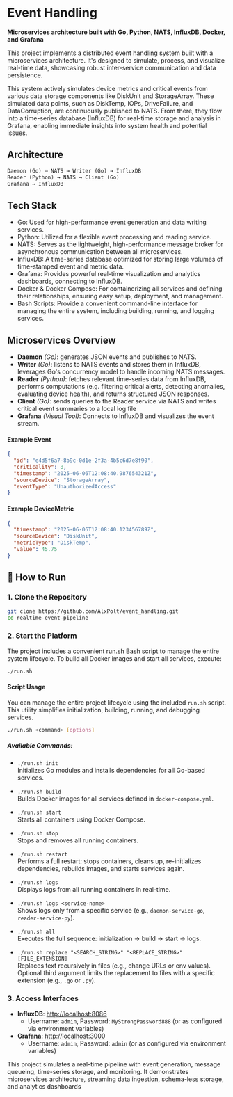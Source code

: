 
# Event Handling 

**Microservices architecture built with Go, Python, NATS, InfluxDB, Docker, and Grafana**

This project implements a distributed event handling system built with a microservices architecture. It's designed to simulate, process, and visualize real-time data, showcasing robust inter-service communication and data persistence.

This system actively simulates device metrics and critical events from various data storage components like DiskUnit and StorageArray. These simulated data points, such as DiskTemp, IOPs, DriveFailure, and DataCorruption, are continuously published to NATS. From there, they flow into a time-series database (InfluxDB) for real-time storage and analysis in Grafana, enabling immediate insights into system health and potential issues.

## Architecture
```txt
Daemon (Go) → NATS → Writer (Go) → InfluxDB
Reader (Python) → NATS → Client (Go)
Grafana ↔ InfluxDB
```

## Tech Stack
 - Go: Used for high-performance event generation and data writing services.
 - Python: Utilized for a flexible event processing and reading service.
 - NATS: Serves as the lightweight, high-performance message broker for asynchronous communication between all microservices.
 - InfluxDB: A time-series database optimized for storing large volumes of time-stamped event and metric data.
 - Grafana: Provides powerful real-time visualization and analytics dashboards, connecting to InfluxDB.
 - Docker & Docker Compose: For containerizing all services and defining their relationships, ensuring easy setup, deployment, and management.
 - Bash Scripts: Provide a convenient command-line interface for managing the entire system, including building, running, and logging services.

## Microservices Overview
- **Daemon** *(Go)*: generates JSON events and publishes to NATS.
- **Writer** *(Go)*: listens to NATS events and stores them in InfluxDB, leverages Go's concurrency model to handle incoming NATS messages.
- **Reader** *(Python)*: fetches relevant time-series data from InfluxDB, performs computations (e.g. filtering critical alerts, detecting anomalies, evaluating device health), and returns structured JSON responses. 
- **Client** *(Go)*: sends queries to the Reader service via NATS and writes critical event summaries to a local log file 
- **Grafana** *(Visual Tool)*: Connects to InfluxDB and visualizes the event stream.

####  Example Event
```json
{
  "id": "e4d5f6a7-8b9c-0d1e-2f3a-4b5c6d7e8f90",
  "criticality": 8,
  "timestamp": "2025-06-06T12:08:40.987654321Z",
  "sourceDevice": "StorageArray",
  "eventType": "UnauthorizedAccess"
}
```
####  Example DeviceMetric
```json
{
  "timestamp": "2025-06-06T12:08:40.123456789Z",
  "sourceDevice": "DiskUnit",
  "metricType": "DiskTemp",
  "value": 45.75
}
```


## 🚀 How to Run

### 1. Clone the Repository
```bash
git clone https://github.com/AlxPolt/event_handling.git
cd realtime-event-pipeline
```

### 2. Start the Platform

The project includes a convenient run.sh Bash script to manage the entire system lifecycle. To build all Docker images and start all services, execute:

```bash
./run.sh
```

#### Script Usage

You can manage the entire project lifecycle using the included `run.sh` script. This utility simplifies initialization, building, running, and debugging services.

```bash
./run.sh <command> [options]
```

#####  Available Commands:

- `./run.sh init`  
  Initializes Go modules and installs dependencies for all Go-based services.

- `./run.sh build`  
  Builds Docker images for all services defined in `docker-compose.yml`.

- `./run.sh start`  
  Starts all containers using Docker Compose.

- `./run.sh stop`  
  Stops and removes all running containers.

- `./run.sh restart`  
  Performs a full restart: stops containers, cleans up, re-initializes dependencies, rebuilds images, and starts services again.

- `./run.sh logs`  
  Displays logs from all running containers in real-time.

- `./run.sh logs <service-name>`  
  Shows logs only from a specific service (e.g., `daemon-service-go`, `reader-service-py`).

- `./run.sh all`  
  Executes the full sequence: initialization → build → start → logs.

- `./run.sh replace "<SEARCH_STRING>" "<REPLACE_STRING>" [FILE_EXTENSION]`  
  Replaces text recursively in files (e.g., change URLs or env values). Optional third argument limits the replacement to files with a specific extension (e.g., `.go` or `.py`).



### 3. Access Interfaces
- **InfluxDB**: [http://localhost:8086](http://localhost:8086)
  - Username: `admin`, Password: `MyStrongPassword888` (or as configured via environment variables)
- **Grafana**: [http://localhost:3000](http://localhost:3000)
  - Username: `admin`, Password: `admin` (or as configured via environment variables)


This project simulates a real-time pipeline with event generation, message queueing, time-series storage, and monitoring. It demonstrates microservices architecture, streaming data ingestion, schema-less storage, and analytics dashboards 
